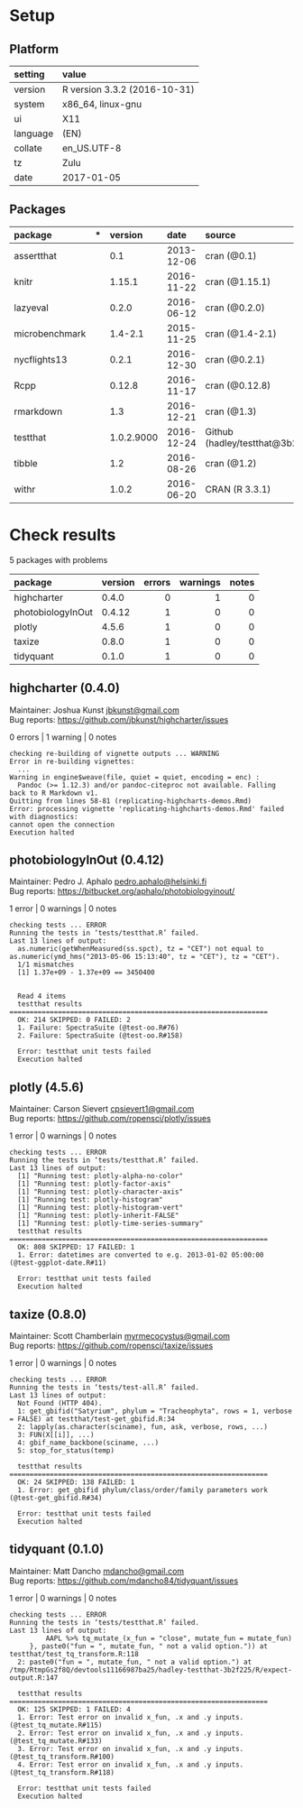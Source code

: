 # Setup

## Platform

|setting  |value                        |
|:--------|:----------------------------|
|version  |R version 3.3.2 (2016-10-31) |
|system   |x86_64, linux-gnu            |
|ui       |X11                          |
|language |(EN)                         |
|collate  |en_US.UTF-8                  |
|tz       |Zulu                         |
|date     |2017-01-05                   |

## Packages

|package        |*  |version    |date       |source                           |
|:--------------|:--|:----------|:----------|:--------------------------------|
|assertthat     |   |0.1        |2013-12-06 |cran (@0.1)                      |
|knitr          |   |1.15.1     |2016-11-22 |cran (@1.15.1)                   |
|lazyeval       |   |0.2.0      |2016-06-12 |cran (@0.2.0)                    |
|microbenchmark |   |1.4-2.1    |2015-11-25 |cran (@1.4-2.1)                  |
|nycflights13   |   |0.2.1      |2016-12-30 |cran (@0.2.1)                    |
|Rcpp           |   |0.12.8     |2016-11-17 |cran (@0.12.8)                   |
|rmarkdown      |   |1.3        |2016-12-21 |cran (@1.3)                      |
|testthat       |   |1.0.2.9000 |2016-12-24 |Github (hadley/testthat@3b2f225) |
|tibble         |   |1.2        |2016-08-26 |cran (@1.2)                      |
|withr          |   |1.0.2      |2016-06-20 |CRAN (R 3.3.1)                   |

# Check results

5 packages with problems

|package           |version | errors| warnings| notes|
|:-----------------|:-------|------:|--------:|-----:|
|highcharter       |0.4.0   |      0|        1|     0|
|photobiologyInOut |0.4.12  |      1|        0|     0|
|plotly            |4.5.6   |      1|        0|     0|
|taxize            |0.8.0   |      1|        0|     0|
|tidyquant         |0.1.0   |      1|        0|     0|

## highcharter (0.4.0)
Maintainer: Joshua Kunst <jbkunst@gmail.com>  
Bug reports: https://github.com/jbkunst/highcharter/issues

0 errors | 1 warning  | 0 notes

```
checking re-building of vignette outputs ... WARNING
Error in re-building vignettes:
  ...
Warning in engine$weave(file, quiet = quiet, encoding = enc) :
  Pandoc (>= 1.12.3) and/or pandoc-citeproc not available. Falling back to R Markdown v1.
Quitting from lines 58-81 (replicating-highcharts-demos.Rmd) 
Error: processing vignette 'replicating-highcharts-demos.Rmd' failed with diagnostics:
cannot open the connection
Execution halted

```

## photobiologyInOut (0.4.12)
Maintainer: Pedro J. Aphalo <pedro.aphalo@helsinki.fi>  
Bug reports: https://bitbucket.org/aphalo/photobiologyinout/

1 error  | 0 warnings | 0 notes

```
checking tests ... ERROR
Running the tests in ‘tests/testthat.R’ failed.
Last 13 lines of output:
  as.numeric(getWhenMeasured(ss.spct), tz = "CET") not equal to as.numeric(ymd_hms("2013-05-06 15:13:40", tz = "CET"), tz = "CET").
  1/1 mismatches
  [1] 1.37e+09 - 1.37e+09 == 3450400
  
  
  Read 4 items
  testthat results ================================================================
  OK: 214 SKIPPED: 0 FAILED: 2
  1. Failure: SpectraSuite (@test-oo.R#76) 
  2. Failure: SpectraSuite (@test-oo.R#158) 
  
  Error: testthat unit tests failed
  Execution halted
```

## plotly (4.5.6)
Maintainer: Carson Sievert <cpsievert1@gmail.com>  
Bug reports: https://github.com/ropensci/plotly/issues

1 error  | 0 warnings | 0 notes

```
checking tests ... ERROR
Running the tests in ‘tests/testthat.R’ failed.
Last 13 lines of output:
  [1] "Running test: plotly-alpha-no-color"
  [1] "Running test: plotly-factor-axis"
  [1] "Running test: plotly-character-axis"
  [1] "Running test: plotly-histogram"
  [1] "Running test: plotly-histogram-vert"
  [1] "Running test: plotly-inherit-FALSE"
  [1] "Running test: plotly-time-series-summary"
  testthat results ================================================================
  OK: 808 SKIPPED: 17 FAILED: 1
  1. Error: datetimes are converted to e.g. 2013-01-02 05:00:00 (@test-ggplot-date.R#11) 
  
  Error: testthat unit tests failed
  Execution halted
```

## taxize (0.8.0)
Maintainer: Scott Chamberlain <myrmecocystus@gmail.com>  
Bug reports: https://github.com/ropensci/taxize/issues

1 error  | 0 warnings | 0 notes

```
checking tests ... ERROR
Running the tests in ‘tests/test-all.R’ failed.
Last 13 lines of output:
  Not Found (HTTP 404).
  1: get_gbifid("Satyrium", phylum = "Tracheophyta", rows = 1, verbose = FALSE) at testthat/test-get_gbifid.R:34
  2: lapply(as.character(sciname), fun, ask, verbose, rows, ...)
  3: FUN(X[[i]], ...)
  4: gbif_name_backbone(sciname, ...)
  5: stop_for_status(temp)
  
  testthat results ================================================================
  OK: 24 SKIPPED: 138 FAILED: 1
  1. Error: get_gbifid phylum/class/order/family parameters work (@test-get_gbifid.R#34) 
  
  Error: testthat unit tests failed
  Execution halted
```

## tidyquant (0.1.0)
Maintainer: Matt Dancho <mdancho@gmail.com>  
Bug reports: https://github.com/mdancho84/tidyquant/issues

1 error  | 0 warnings | 0 notes

```
checking tests ... ERROR
Running the tests in ‘tests/testthat.R’ failed.
Last 13 lines of output:
         AAPL %>% tq_mutate_(x_fun = "close", mutate_fun = mutate_fun)
     }, paste0("fun = ", mutate_fun, " not a valid option.")) at testthat/test_tq_transform.R:118
  2: paste0("fun = ", mutate_fun, " not a valid option.") at /tmp/RtmpGs2f8Q/devtools11166987ba25/hadley-testthat-3b2f225/R/expect-output.R:147
  
  testthat results ================================================================
  OK: 125 SKIPPED: 1 FAILED: 4
  1. Error: Test error on invalid x_fun, .x and .y inputs. (@test_tq_mutate.R#115) 
  2. Error: Test error on invalid x_fun, .x and .y inputs. (@test_tq_mutate.R#133) 
  3. Error: Test error on invalid x_fun, .x and .y inputs. (@test_tq_transform.R#100) 
  4. Error: Test error on invalid x_fun, .x and .y inputs. (@test_tq_transform.R#118) 
  
  Error: testthat unit tests failed
  Execution halted
```

